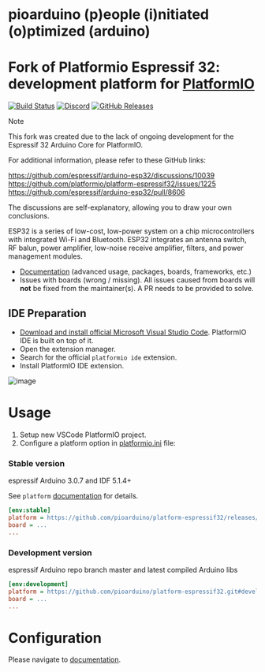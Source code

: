 # pioarduino (p)eople (i)nitiated (o)ptimized (arduino)
# Fork of Platformio Espressif 32: development platform for [PlatformIO](https://platformio.org)

[![Build Status](https://github.com/pioarduino/platform-espressif32/workflows/Examples/badge.svg)](https://github.com/pioarduino/platform-espressif32/actions)
[![Discord](https://img.shields.io/discord/1263397951829708871.svg?logo=discord&logoColor=white&color=5865F2&label=Discord)](https://discord.gg/Nutz9crnZr)
[![GitHub Releases](https://img.shields.io/github/downloads/pioarduino/platform-espressif32/total?label=downloads)](https://github.com/pioarduino/platform-espressif32/releases/latest)

> [!NOTE]  
> This fork was created due to the lack of ongoing development for the Espressif 32 Arduino Core for PlatformIO.
>
> For additional information, please refer to these GitHub links:
> 
> https://github.com/espressif/arduino-esp32/discussions/10039
> https://github.com/platformio/platform-espressif32/issues/1225
> https://github.com/espressif/arduino-esp32/pull/8606
>
> The discussions are self-explanatory, allowing you to draw your own conclusions.

ESP32 is a series of low-cost, low-power system on a chip microcontrollers with integrated Wi-Fi and Bluetooth. ESP32 integrates an antenna switch, RF balun, power amplifier, low-noise receive amplifier, filters, and power management modules.

* [Documentation](https://docs.platformio.org/page/platforms/espressif32.html) (advanced usage, packages, boards, frameworks, etc.)
* Issues with boards (wrong / missing). All issues caused from boards will **not** be fixed from the maintainer(s). A PR needs to be provided to solve.

## IDE Preparation

- [Download and install official Microsoft Visual Studio Code](https://code.visualstudio.com/). PlatformIO IDE is built on top of it.
- Open the extension manager.
- Search for the official `platformio ide` extension.
- Install PlatformIO IDE extension.

![image](idesetup.png)

# Usage
1. Setup new VSCode PlatformIO project.
1. Configure a platform option in [platformio.ini](https://docs.platformio.org/page/projectconf.html) file:

### Stable version
espressif Arduino 3.0.7 and IDF 5.1.4+

See `platform` [documentation](https://docs.platformio.org/en/latest/projectconf/sections/env/options/platform/platform.html#projectconf-env-platform) for details.

```ini
[env:stable]
platform = https://github.com/pioarduino/platform-espressif32/releases/download/51.03.07/platform-espressif32.zip
board = ...
...
```

### Development version
espressif Arduino repo branch master and latest compiled Arduino libs

```ini
[env:development]
platform = https://github.com/pioarduino/platform-espressif32.git#develop
board = ...
...
```

# Configuration

Please navigate to [documentation](https://docs.platformio.org/page/platforms/espressif32.html).
